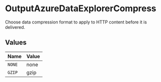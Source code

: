 # OutputAzureDataExplorerCompress

Choose data compression format to apply to HTTP content before it is delivered.


## Values

| Name   | Value  |
| ------ | ------ |
| `NONE` | none   |
| `GZIP` | gzip   |
